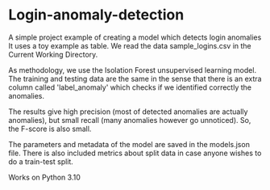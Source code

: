 # Login-anomaly-detection
A simple project example of creating a model which detects login anomalies  It uses a toy example as table.
We read the data sample_logins.csv in the Current Working Directory.

As methodology, we use the Isolation Forest unsupervised learning model. The training and testing data are the same in the sense that there is an extra column called 'label_anomaly' which checks if we identified correctly the anomalies. 

The results give high precision (most of detected anomalies are actually anomalies), but small recall (many anomalies however go unnoticed). So, the F-score is also small. 



The parameters and metadata of the model are saved in the models.json file. There is also included metrics about split data in case anyone wishes to do a train-test split.

Works on Python 3.10
